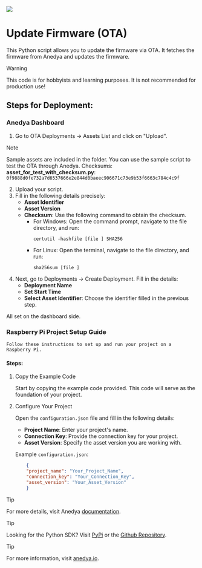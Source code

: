 [<img src="https://img.shields.io/badge/Anedya-Documentation-blue?style=for-the-badge">](https://docs.anedya.io?utm_source=github&utm_medium=link&utm_campaign=github-examples&utm_content=pi)

# Update Firmware (OTA)

This Python script allows you to update the firmware via OTA. It fetches the firmware from Anedya and updates the firmware.

> [!WARNING]
> This code is for hobbyists and learning purposes. It is not recommended for production use!

## Steps for Deployment:
### Anedya Dashboard
1. Go to OTA Deployments -> Assets List and click on "Upload".
> [!NOTE]
> Sample assets are included in the folder. You can use the sample script to test the OTA through Anedya.
> Checksums:
> **asset_for_test_with_checksum.py**: `0f9888d0fe732a7d6537666e2e844d0baeec906671c73e9b53f6663c784c4c9f`

2. Upload your script.
3. Fill in the following details precisely:
    - **Asset Identifier**
    - **Asset Version**
    - **Checksum**: Use the following command to obtain the checksum.
        - For Windows:
            Open the command prompt, navigate to the file directory, and run:
            ```
            certutil -hashfile [file ] SHA256
            ```
        - For Linux:
            Open the terminal, navigate to the file directory, and run:
            ```
            sha256sum [file ]
            ```
4. Next, go to Deployments -> Create Deployment. Fill in the details:
    - **Deployment Name**
    - **Set Start Time**
    - **Select Asset Identifier**: Choose the identifier filled in the previous step.

All set on the dashboard side.

### Raspberry Pi Project Setup Guide

    Follow these instructions to set up and run your project on a Raspberry Pi.

#### Steps:

1. Copy the Example Code

    Start by copying the example code provided. This code will serve as the foundation of your project.

2. Configure Your Project

    Open the `configuration.json` file and fill in the following details:
    - **Project Name**: Enter your project's name.
    - **Connection Key**: Provide the connection key for your project.
    - **Asset Version**: Specify the asset version you are working with.

    Example `configuration.json`:
    ```json
        {
        "project_name": "Your_Project_Name",
        "connection_key": "Your_Connection_Key",
        "asset_version": "Your_Asset_Version"
        }

> [!TIP]
> For more details, visit Anedya [documentation](https://docs.anedya.io?utm_source=github&utm_medium=link&utm_campaign=github-examples&utm_content=pi).

> [!TIP]
> Looking for the Python SDK? Visit [PyPi](https://pypi.org/project/anedya-dev-sdk/) or the [Github Repository](https://github.com/anedyaio/anedya-dev-sdk-pyhton).

> [!TIP]
> For more information, visit [anedya.io](https://anedya.io/?utm_source=github&utm_medium=link&utm_campaign=github-examples&utm_content=pi).
